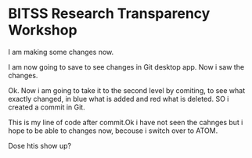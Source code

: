 # BITSS Research Transparency Workshop
I am making some changes now.

I am now going to save to see changes in Git desktop app.
Now i saw the changes.

Ok. Now i am going to take it to the second level by comiting, to see what exactly changed, in blue what is added and red what is deleted. SO i created a commit in Git.

This is my line of code after commit.Ok i have not seen the cahnges but i hope to be able to changes now, becouse i switch over to ATOM.

Dose htis show up?
